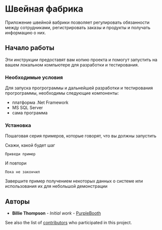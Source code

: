 # Швейная фабрика

Приложение швейной вабрики позволяет регулировать обязанности между сотрудниками, регистрировать заказы и продукты и получать информацию о них.

## Начало работы

Эти инструкции предоставят вам копию проекта и помогут запустить на вашем локальном компьютере для разработки и тестирования.

### Необходимые условия

Для запуска прогрограммы и дальнейшей разработки и тестирования прогрограммы, необходимы следующие компоненты:
- платформа .Net Framework
- MS SQL Server
- сама программа


### Установка

Пошаговая серия примеров, которые говорят, что вы должны запустить

Скажи, какой будет шаг

```
Приведи пример
```

И повтори

```
Пока не закончил
```

Завершите пример получением некоторых данных о системе или использования их для небольшой демонстрации

## Авторы

* **Billie Thompson** - *Initial work* - [PurpleBooth](https://github.com/PurpleBooth)

See also the list of [contributors](https://github.com/your/project/contributors) who participated in this project.
